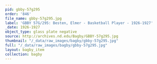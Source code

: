 ```yaml
---
pid: gbby-57g295
order: '846'
file_name: gbby-57g295.jpg
label: 'GBBY 57G/295: Besten, Elmer - Basketball Player - 1926-1927'
_date: 1926-1927
object_type: glass plate negative
source: http://archives.nd.edu/Bagby/GBBY-57g295.jpg
thumbnail: "/_data/raw_images/bagby/gbby-57g295.jpg"
full: "/_data/raw_images/bagby/gbby-57g295.jpg"
layout: bagby_item
collection: bagby
---
```

